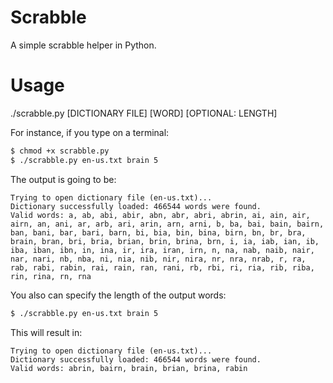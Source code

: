 # Scrabble
A simple scrabble helper in Python.

# Usage
./scrabble.py [DICTIONARY FILE] [WORD] [OPTIONAL: LENGTH]

For instance, if you type on a terminal:
			
```sh
$ chmod +x scrabble.py
$ ./scrabble.py en-us.txt brain 5
```
	
The output is going to be:

    Trying to open dictionary file (en-us.txt)...
    Dictionary successfully loaded: 466544 words were found.
    Valid words: a, ab, abi, abir, abn, abr, abri, abrin, ai, ain, air, airn, an, ani, ar, arb, ari, arin, arn, arni, b, ba, bai, bain, bairn, ban, bani, bar, bari, barn, bi, bia, bin, bina, birn, bn, br, bra, brain, bran, bri, bria, brian, brin, brina, brn, i, ia, iab, ian, ib, iba, iban, ibn, in, ina, ir, ira, iran, irn, n, na, nab, naib, nair, nar, nari, nb, nba, ni, nia, nib, nir, nira, nr, nra, nrab, r, ra, rab, rabi, rabin, rai, rain, ran, rani, rb, rbi, ri, ria, rib, riba, rin, rina, rn, rna

You also can specify the length of the output words:

```sh
$ ./scrabble.py en-us.txt brain 5
```

This will result in:

    Trying to open dictionary file (en-us.txt)... 
    Dictionary successfully loaded: 466544 words were found.
    Valid words: abrin, bairn, brain, brian, brina, rabin
